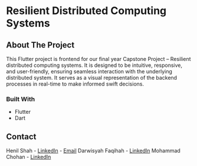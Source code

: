 
# Resilient Distributed Computing Systems
<!-- ABOUT THE PROJECT -->
## About The Project
This Flutter project is frontend for our final year Capstone Project – Resilient distributed computing systems. It is designed to be intuitive, responsive, and user-friendly, ensuring seamless interaction with the underlying distributed system. It serves as a visual representation of the backend processes in real-time to make informed swift decisions.


### Built With
* Flutter
* Dart

<!-- CONTACT -->
## Contact
Henil Shah - [LinkedIn](https://www.linkedin.com/in/ssh-henil) - [Email](mailto:henilshahssh@gmail.com)
Darwisyah Faqihah - [LinkedIn](https://www.linkedin.com/in/darwisyah-faqihah-045b47b1/)
Mohammad Chohan - [LinkedIn](https://www.linkedin.com/in/famulu/)
